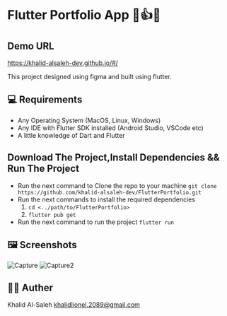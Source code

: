 # Flutter Portfolio App 👏👍🔥


## Demo URL
https://khalid-alsaleh-dev.github.io/#/

  

This project designed using figma and built using flutter.

## 💻 Requirements 

- Any Operating System (MacOS, Linux, Windows)
- Any IDE with Flutter SDK installed (Android Studio, VSCode etc)
- A little knowledge of Dart and Flutter

## Download The Project,Install Dependencies && Run The Project 
- Run the next command to Clone the repo to your machine `git clone https://github.com/khalid-alsaleh-dev/FlutterPortfolio.git`
- Run the next commands to install the required dependencies
  1. `cd <../path/to/FlutterPortfolio>`
  2. `flutter pub get`
- Run the next command to run the project `flutter run`
  

## 🖼 Screenshots
![Capture](https://user-images.githubusercontent.com/67127338/148690822-cf264ffe-5772-4bb4-9753-a7102dfa8853.PNG)
![Capture2](https://user-images.githubusercontent.com/67127338/148690849-7989a4a9-b791-4230-a7b7-d67c6c9f9e5f.PNG)

## 👨‍💻 Auther
Khalid Al-Saleh  khalidlionel.2089@gmail.com
